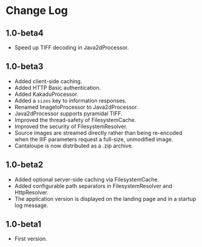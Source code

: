 # Change Log

## 1.0-beta4

* Speed up TIFF decoding in Java2dProcessor.

## 1.0-beta3

* Added client-side caching.
* Added HTTP Basic authentication.
* Added KakaduProcessor.
* Added a `sizes` key to information responses.
* Renamed ImageIoProcessor to Java2dProcessor.
* Java2dProcessor supports pyramidal TIFF.
* Improved the thread-safety of FilesystemCache.
* Improved the security of FilesystemResolver.
* Source images are streamed directly rather than being re-encoded when the
  IIIF parameters request a full-size, unmodified image.
* Cantaloupe is now distributed as a .zip archive.

## 1.0-beta2

* Added optional server-side caching via FilesystemCache.
* Added configurable path separators in FilesystemResolver and HttpResolver.
* The application version is displayed on the landing page and in a startup log
  message.

## 1.0-beta1

* First version.
